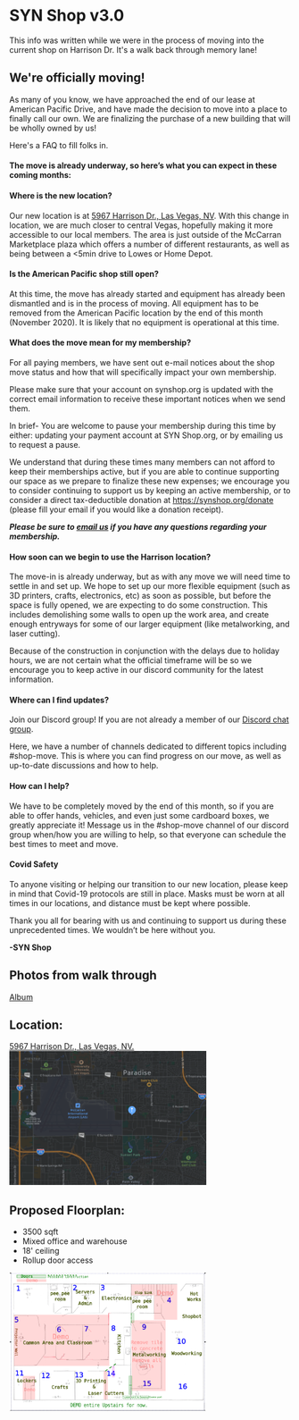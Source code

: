 # SYN Shop v3.0

This info was written while we were in the process of moving into the current shop on Harrison Dr.  It's a walk back through memory lane!

## We're officially moving!

As many of you know, we have approached the end of our lease at American Pacific Drive, and have made the decision to move into a place to finally call our own. We are finalizing the purchase of a new building that will be wholly owned by us! 

Here's a FAQ to fill folks in.

#### The move is already underway, so here’s what you can expect in these coming months:

#### Where is the new location?
Our new location is at [5967 Harrison Dr., Las Vegas, NV](https://duckduckgo.com/?t=canonical&q=5967+Harrison+Dr.%2C+Las+Vegas%2C+NV%2C+USA&ia=maps&iaxm=maps&strict_bbox=0&bbox=36.09551532645912%2C-115.12043532756957%2C36.06721368335447%2C-115.1054578724304).  With this change in location, we are much closer to central Vegas, hopefully making it more accessible to our local members. The area is just outside of the McCarran Marketplace plaza which offers a number of different restaurants, as well as being between a <5min drive to Lowes or Home Depot. 

#### Is the American Pacific shop still open?
At this time, the move has already started and equipment has already been dismantled and is in the process of moving. All equipment has to be removed from the American Pacific location by the end of this month (November 2020).  It is likely that no equipment is operational at this time. 

#### What does the move mean for my membership?
For all paying members, we have sent out e-mail notices about the shop move status and how that will specifically impact your own membership.  

Please make sure that your account on synshop.org is updated with the correct email information to receive these important notices when we send them. 

In brief- You are welcome to pause your membership during this time by either: updating your payment account at SYN Shop.org, or by emailing us to request a pause.
  
We understand that during these times many members can not afford to keep their memberships active, but if you are able to continue supporting our space as we prepare to finalize these new expenses; we encourage you to consider continuing to support us by keeping an active membership, or to consider a direct tax-deductible donation at https://synshop.org/donate (please fill your email if you would like a donation receipt). 

__*Please be sure to [email us](mailto:info@synshop.org) if you have any questions regarding your membership.*__

#### How soon can we begin to use the Harrison location? 
The move-in is already underway, but as with any move we will need time to settle in and set up. We hope to set up our more flexible equipment (such as 3D printers, crafts, electronics, etc) as soon as possible, but before the space is fully opened, we are expecting to do some construction. This includes demolishing some walls to open up the work area, and create enough entryways for some of our larger equipment (like metalworking, and laser cutting). 

Because of the construction in conjunction with the delays due to holiday hours, we are not certain what the official timeframe will be so we encourage you to keep active in our discord community for the latest information.

#### Where can I find updates?
Join our Discord group!  If you are not already a member of our [Discord chat group](https://synshop.org/discord).

Here, we have a number of channels dedicated to different topics including #shop-move. 
This is where you can find progress on our move, as well as up-to-date discussions and how to help. 

#### How can I help?
We have to be completely moved by the end of this month, so if you are able to offer hands, vehicles, and even just some cardboard boxes, we greatly appreciate it!  Message us in the #shop-move channel of our discord group when/how you are willing to help, so that everyone can schedule the best times to meet and move. 

#### Covid Safety
To anyone visiting or helping our transition to our new location, please keep in mind that Covid-19 protocols are still in place.  Masks must be worn at all times in our locations, and distance must be kept where possible.

Thank you all for bearing with us and continuing to support us during these unprecedented times. We wouldn’t be here without you. 

__-SYN Shop__



## Photos from walk through

[Album](https://photos.google.com/share/AF1QipMmNoO9E-Tb5_bui5rS5Jj5D_w3dkFZKeK5ptw79r6FAtdSrt5YHbcP9Q4_x6qn0g?key=S1VGS0Z2MTVZUzl3alAyZ1UtelNoM3czTndjcGhn)


## Location:
[5967 Harrison Dr., Las Vegas, NV.](https://duckduckgo.com/?t=canonical&q=5967+Harrison+Dr.&ia=maps&iaxm=maps)
[
<img src="./shop.3.0.map.png" alt="drawing" style="width:70%;"/>
](https://duckduckgo.com/?t=canonical&q=5967+Harrison+Dr.&ia=maps&iaxm=maps)


## Proposed Floorplan:

* 3500 sqft
* Mixed office and warehouse
* 18' ceiling
* Rollup door access

[
<img src="./synshop.v3.0-floorplan.png" alt="drawing" style="width:70%;"/>
](./synshop.v3.0-floorplan.png)
